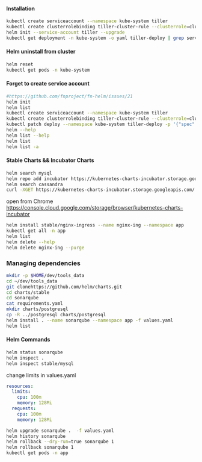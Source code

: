 #### Installation
```bash
kubectl create serviceaccount --namespace kube-system tiller
kubectl create clusterrolebinding tiller-cluster-rule --clusterrole=cluster-admin --serviceaccount=kube-system:tiller
helm init --service-account tiller --upgrade
kubectl get deployment -n kube-system -o yaml tiller-deploy | grep serviceAccount
```

#### Helm uninstall from cluster
```bash
helm reset
kubectl get pods -n kube-system
```

#### Forget to create service account

```bash
#https://github.com/fnproject/fn-helm/issues/21
helm init
helm list
kubectl create serviceaccount --namespace kube-system tiller
kubectl create clusterrolebinding tiller-cluster-rule --clusterrole=cluster-admin --serviceaccount=kube-system:tiller
kubectl patch deploy --namespace kube-system tiller-deploy -p '{"spec":{"template":{"spec":{"serviceAccount":"tiller"}}}}'
helm --help
helm list --help
helm list
helm list -a
```

#### Stable Charts && Incubator Charts
```bash
helm search mysql
helm repo add incubator https://kubernetes-charts-incubator.storage.googleapis.com/
helm search cassandra
curl -XGET https://kubernetes-charts-incubator.storage.googleapis.com/
```

open from Chrome https://console.cloud.google.com/storage/browser/kubernetes-charts-incubator </br>

```bash
helm install stable/nginx-ingress --name nginx-ing --namespace app
kubectl get all -n app
helm list
helm delete --help
helm delete nginx-ing --purge
```

### Managing dependencies
```bash
mkdir -p $HOME/dev/tools_data
cd ~/dev/tools_data
git clonehttps://github.com/helm/charts.git 
cd charts/stable
cd sonarqube
cat requirements.yaml
mkdir charts/postgresql
cp -R ../postgresql charts/postgresql
helm install . --name sonarqube --namespace app -f values.yaml
helm list
```

#### Helm Commands
```bash
helm status sonarqube
helm inspect .
helm inspect stable/mysql
```
change limits in values.yaml </br>
```yaml
resources:
  limits:
    cpu: 100m
    memory: 128Mi
  requests:
    cpu: 100m
    memory: 128Mi
```
```bash
helm upgrade sonarqube .  -f values.yaml 
helm history sonarqube
helm rollback --dry-run=true sonarqube 1
helm rollback sonarqube 1
kubectl get pods -n app
```


